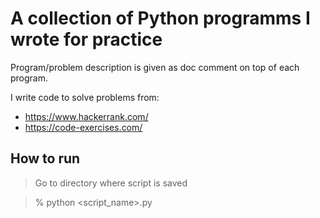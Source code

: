 # A collection of Python programms I wrote for practice

Program/problem description is given as doc comment on top of each program.

I write code to solve problems from:

- https://www.hackerrank.com/
- https://code-exercises.com/

## How to run

> Go to directory where script is saved

> % python <script_name>.py
